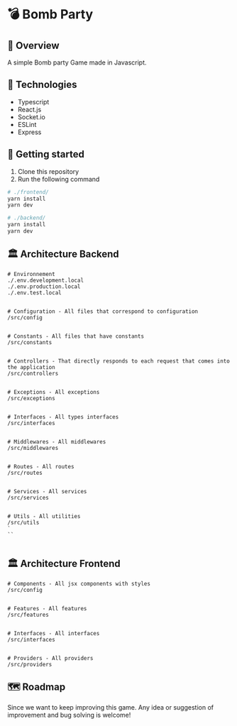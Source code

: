 # 💣 Bomb Party

## 📌 Overview

A simple Bomb party Game made in Javascript.

## 🔧 Technologies

- Typescript
- React.js
- Socket.io
- ESLint
- Express

## 🚀 Getting started

1. Clone this repository
2. Run the following command

```sh
# ./frontend/
yarn install
yarn dev

# ./backend/
yarn install
yarn dev
```

## 🏛️ Architecture Backend

```
# Environnement
./.env.development.local
./.env.production.local
./.env.test.local


# Configuration - All files that correspond to configuration
/src/config


# Constants - All files that have constants
/src/constants


# Controllers - That directly responds to each request that comes into the application
/src/controllers


# Exceptions - All exceptions
/src/exceptions


# Interfaces - All types interfaces
/src/interfaces


# Middlewares - All middlewares
/src/middlewares


# Routes - All routes
/src/routes


# Services - All services
/src/services


# Utils - All utilities
/src/utils
`
``


```

## 🏛️ Architecture Frontend

```
# Components - All jsx components with styles
/src/config


# Features - All features
/src/features


# Interfaces - All interfaces
/src/interfaces


# Providers - All providers
/src/providers
```

## 🗺️ Roadmap

Since we want to keep improving this game. Any idea or suggestion of improvement and bug solving is welcome!
